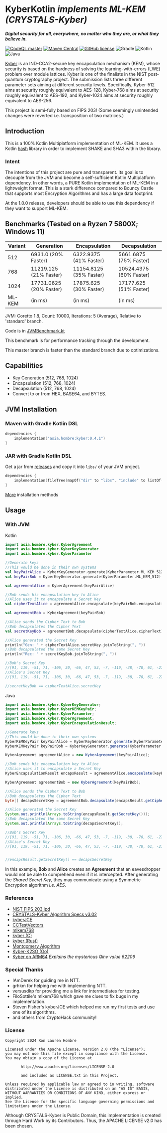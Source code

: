# KyberKotlin _implements ML-KEM (CRYSTALS-Kyber)_
_**Digital security for all, everywhere, no matter who they are, or what they believe in.**_

[![CodeQL master](https://github.com/ronhombre/KyberKotlin/actions/workflows/codeql.yml/badge.svg)](https://github.com/ronhombre/KyberKotlin/actions/workflows/codeql.yml)
[![Maven Central](https://img.shields.io/maven-central/v/asia.hombre/kyber.svg)](https://search.maven.org/#search%7Cga%7C1%7Cg%3A%22asia.hombre%22)
[![GitHub license](https://img.shields.io/badge/license-Apache%20License%202.0-blue.svg?style=flat)](https://www.apache.org/licenses/LICENSE-2.0)
![Gradle](https://img.shields.io/badge/Gradle-02303A.svg?style=for-the-badge&logo=Gradle&logoColor=white)
![Kotlin](https://img.shields.io/badge/kotlin-%237F52FF.svg?style=for-the-badge&logo=kotlin&logoColor=white)
![Java](https://img.shields.io/badge/java-%23ED8B00.svg?style=for-the-badge&logo=openjdk&logoColor=white)

[Kyber](https://pq-crystals.org/kyber/index.shtml) is an IND-CCA2-secure key encapsulation mechanism (KEM), whose
security is based on the hardness of solving the learning-with-errors (LWE) problem over module lattices. Kyber is one 
of the finalists in the NIST post-quantum cryptography project. The submission lists three different parameter sets 
aiming at different security levels. Specifically, Kyber-512 aims at security roughly equivalent to AES-128, Kyber-768 
aims at security roughly equivalent to AES-192, and Kyber-1024 aims at security roughly equivalent to AES-256.

This project is semi-fully based on FIPS 203! (Some seemingly unintended changes were reverted i.e. transposition of
two matrices.)

## Introduction

This is a 100% Kotlin Multiplatform implementation of ML-KEM.
It uses a Kotlin [hash](https://github.com/KotlinCrypto/hash) library in order to implement SHAKE and SHA3 within the library.

### Intent

The intentions of this project are pure and transparent. Its goal is to decouple from the JVM and become a self-sufficient
Kotlin Multiplatform dependency. In other words, a PURE Kotlin implementation of ML-KEM in a lightweight format. This is
a stark difference compared to Bouncy Castle that supports most Encryption Algorithms and has a large data footprint.

At the 1.0.0 release, developers should be able to use this dependency if they want to support ML-KEM.

## Benchmarks (Tested on a Ryzen 7 5800X; Windows 11)

| Variant | Generation              | Encapsulation           | Decapsulation           |
|---------|-------------------------|-------------------------|-------------------------|
| 512     | 6931.0     (20% Faster) | 6322.9375  (41% Faster) | 5661.6875  (75% Faster) |
| 768     | 11219.125  (21% Faster) | 11154.8125 (35% Faster) | 10524.4375 (60% Faster) |
| 1024    | 17731.0625 (20% Faster) | 17875.625  (30% Faster) | 17177.625  (51% Faster) |
| ML-KEM  | (in ms)                 | (in ms)                 | (in ms)                 |

JVM: Coretto 1.8, Count: 10000, Iterations: 5 (Average), Relative to 'standard' branch.

Code is in [JVMBenchmark.kt](https://github.com/ronhombre/KyberKotlin/blob/master/src/jvmTest/kotlin/asia/hombre/kyber/tests/JVMBenchmark.kt)

This benchmark is for performance tracking through the development.

This master branch is faster than the standard branch due to optimizations.

## Capabilities
* Key Generation (512, 768, 1024)
* Encapsulation (512, 768, 1024)
* Decapsulation (512, 768, 1024)
* Convert to or from HEX, BASE64, and BYTES.

## JVM Installation

### Maven with Gradle Kotlin DSL

```Kotlin
dependencies {
    implementation("asia.hombre:kyber:0.4.1")
}
```

### JAR with Gradle Kotlin DSL

Get a jar from [releases](https://github.com/ronhombre/KyberKotlin/releases) and copy it into `libs/` of your JVM project.

```Kotlin
dependencies {
    implementation(fileTree(mapOf("dir" to "libs", "include" to listOf("*.jar"))))
}
```

[More](https://central.sonatype.com/artifact/asia.hombre/kyber/overview) installation methods

## Usage

### With JVM

Kotlin
```Kotlin
import asia.hombre.kyber.KyberAgreement
import asia.hombre.kyber.KyberKeyGenerator
import asia.hombre.kyber.KyberParameter

//Generate keys
//This would be done in their own systems
val keyPairAlice = KyberKeyGenerator.generate(KyberParameter.ML_KEM_512)
val keyPairBob = KyberKeyGenerator.generate(KyberParameter.ML_KEM_512)

val agreementAlice = KyberAgreement(keyPairAlice)

//Bob sends his encapsulation key to Alice
//Alice uses it to encapsulate a Secret Key
val cipherTextAlice = agreementAlice.encapsulate(keyPairBob.encapsulationKey)

val agreementBob = KyberAgreement(keyPairBob)

//Alice sends the Cipher Text to Bob
//Bob decapsulates the Cipher Text
val secretKeyBob = agreementBob.decapsulate(cipherTextAlice.cipherText)

//Alice generated the Secret Key
println("Gen: " + cipherTextAlice.secretKey.joinToString(", "))
//Bob decapsulated the same Secret Key
println("Rec: " + secretKeyBob.joinToString(", "))

//Bob's Secret Key
//[91, 119, -51, 71, -106, 30, -66, 47, 53, -7, -119, -38, -78, 61, -27, 44, -15, -47, -115, -92, -26, -120, 124, -17, -121, 83, 0, -57, -71, 118, 2, -31]
//Alice's Secret Key
//[91, 119, -51, 71, -106, 30, -66, 47, 53, -7, -119, -38, -78, 61, -27, 44, -15, -47, -115, -92, -26, -120, 124, -17, -121, 83, 0, -57, -71, 118, 2, -31]

//secretKeyBob == cipherTextAlice.secretKey
```

Java

```Java
import asia.hombre.kyber.KyberKeyGenerator;
import asia.hombre.kyber.KyberKEMKeyPair;
import asia.hombre.kyber.KyberParameter;
import asia.hombre.kyber.KyberAgreement;
import asia.hombre.kyber.KyberEncapsulationResult;

//Generate keys
//This would be done in their own systems
KyberKEMKeyPair keyPairAlice = KyberKeyGenerator.generate(KyberParameter.ML_KEM_512);
KyberKEMKeyPair keyPairBob = KyberKeyGenerator.generate(KyberParameter.ML_KEM_512);

KyberAgreement agreementAlice = new KyberAgreement(keyPairAlice);

//Bob sends his encapsulation key to Alice
//Alice uses it to encapsulate a Secret Key
KyberEncapsulationResult encapsResult = agreementAlice.encapsulate(keyPairBob.getEncapsulationKey());

KyberAgreement agreementBob = new KyberAgreement(keyPairBob);

//Alice sends the Cipher Text to Bob
//Bob decapsulates the Cipher Text
byte[] decapsSecretKey = agreementBob.decapsulate(encapsResult.getCipherText());

//Alice generated the Secret Key
System.out.println(Arrays.toString(encapsResult.getSecretKey()));
//Bob decapsulated the same Secret Key
System.out.println(Arrays.toString(decapsSecretKey));

//Bob's Secret Key
//[91, 119, -51, 71, -106, 30, -66, 47, 53, -7, -119, -38, -78, 61, -27, 44, -15, -47, -115, -92, -26, -120, 124, -17, -121, 83, 0, -57, -71, 118, 2, -31]
//Alice's Secret Key
//[91, 119, -51, 71, -106, 30, -66, 47, 53, -7, -119, -38, -78, 61, -27, 44, -15, -47, -115, -92, -26, -120, 124, -17, -121, 83, 0, -57, -71, 118, 2, -31]


//encapsResult.getSecretKey() == decapsSecretKey
```

In this example, **Bob** and **Alice** creates an **Agreement** that an eavesdropper would not be able to comprehend even
if it is intercepted. After generating the _Shared Secret Key_, they may communicate using a Symmetric Encryption
algorithm _i.e. AES_.

### References

* [NIST FIPS 203 ipd](https://csrc.nist.gov/pubs/fips/203/ipd)
* [CRYSTALS-Kyber Algorithm Specs v3.02](https://pq-crystals.org/kyber/data/kyber-specification-round3-20210804.pdf)
* [kyberJCE](https://github.com/fisherstevenk/kyberJCE)
* [CCTestVectors](https://github.com/C2SP/CCTV/)
* [mlkem768](https://github.com/FiloSottile/mlkem768)
* [kyber (C)](https://github.com/pq-crystals/kyber)
* [kyber (Rust)](https://github.com/Argyle-Software/kyber)
* [Montgomery Algorithm](https://www.ams.org/journals/mcom/1985-44-170/S0025-5718-1985-0777282-X/S0025-5718-1985-0777282-X.pdf)
* [Kyber-K2SO (Go)](https://github.com/symbolicsoft/kyber-k2so)
* [Kyber on ARM64](https://eprint.iacr.org/2021/561.pdf) _Explains the mysterious Qinv value 62209_

### Special Thanks

* IAmDerek for guiding me in NTT.
* grhkm for helping me with implementing NTT.
* versusdkp for providing me a link for intermediates for testing.
* FiloSottile's mlkem768 which gave me clues to fix bugs in my implementation.
* Steven Fisher's kyberJCE which helped me run my first tests and use one of its algorithms.
* and others from CryptoHack community!

### License

```
Copyright 2024 Ron Lauren Hombre

Licensed under the Apache License, Version 2.0 (the "License");
you may not use this file except in compliance with the License.
You may obtain a copy of the License at

       http://www.apache.org/licenses/LICENSE-2.0
       
       and included as LICENSE.txt in this Project.

Unless required by applicable law or agreed to in writing, software
distributed under the License is distributed on an "AS IS" BASIS,
WITHOUT WARRANTIES OR CONDITIONS OF ANY KIND, either express or implied.
See the License for the specific language governing permissions and
limitations under the License.
```

Although CRYSTALS-Kyber is Public Domain, this implementation is created through Hard Work by its Contributors.
Thus, the APACHE LICENSE v2.0 has been chosen.